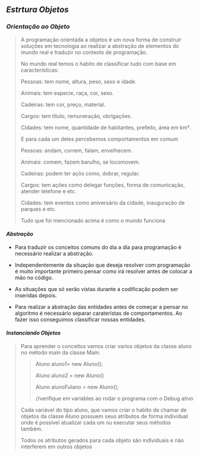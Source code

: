 ## _Estrtura Objetos_ 

### _Orientação ao Objeto_

>A programação orientada a objetos é um nova forma de construir soluções em tecnologia ao realizar a abstração de elementos do mundo real e traduzir no contexto de programação.
>
> No mundo real temos o habito de classificar tudo com base em características:
>
> Pessoas: tem nome, altura, peso, sexo e idade.
>
> Animais: tem especie, raça, cor, sexo.
>
> Cadeiras: tem cor, preço, material.
>
> Cargos: tem titulo, remuneração, obrigações.
>
> Cidades: tem nome, quantidade de habitantes, prefeito, área em km².
>
> E para cada um deles percebemos comportamentos em comum
>
> Pessoas: andam, correm, falam, envelhecem.
>
> Animais: comem, fazem barulho, se locomovem.
>
> Cadeiras: podem ter açõs como, dobrar, regular.
>
> Cargos: tem ações como delegar funções, forma de comunicação, atender telefone e etc.
>
> Cidades: tem eventos como aniversário da cidade, inauguração de parques e etc.
>
> Tudo que foi mencionado acima é como o mundo funciona


#### _Abstração_

- Para traduzir os conceitos comuns do dia a dia para programação é necessário realizar a abstração.

- Independentemente da situação que deseja resolver com programação é muito importante primeiro pensar como irá resolver antes de colocar a mão no código.

- As situações que só serão vistas durante a codificação podem ser inseridas depois.

- Para realizar a abstração das entidades antes de começar a pensar no algoritmo é necessário separar caraterístas de comportamentos. Ao fazer isso conseguimos classificar nossas entidades.

#### _Instanciando Objetos_

> Para aprender o conceitos vamos criar varios objetos da classe aluno no método main da classe Main:
>
>> Aluno aluno1= new Aluno();
>>
>> Aluno aluno2 = new Aluno()
>>
>> Aluno alunoFulano = new Aluno();
>>
>> //verifique em variables ao rodar o programa com o Debug ativo
>
>Cada variável do tipo aluno, que vamos criar o habito de chamar de objetos da classe Aluno possuem seus atributos de forma individual onde é possível atualizar cada um ou executar seus métodos também.
>
>Todos os atributos gerados para cada objeto são individuais e não interferem em outros objetos

